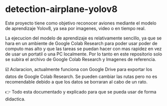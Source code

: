 # detection-airplane-yolov8
Este proyecto tiene como objetivo reconocer aviones mediante el modelo de aprendizaje Yolov8, ya sea por imagenes, video o en tiempo real.

La ejecucion del modelo de aprendizaje es relativamente sencillo, ya que se hara en un ambiente de Google Colab Research para poder usar poder de computo mas alto y que las tareas se puedan hacer con mas rapidez en vez de usar un portatil o una PC localmente. Por lo tanto en este repositorio solo se subira el archivo de Google Colab Research y Imagenes de referencia.

☑️ Aclaracion, actualmente funciona con Google Drive para exportar los datos de Google Colab Research. Se pueden cambiar las rutas pero no es recomendable debido a que los datos se borraran al cabo de un rato.

👉 Todo esta documentado y explicado para que se pueda usar de forma didactica.



